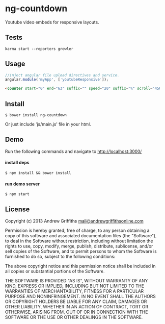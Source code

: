 # ng-countdown

Youtube video embeds for responsive layouts.

## Tests

```Shell
karma start --reporters growler
```

## Usage

```JavaScript
//inject angular file upload directives and service.
angular.module('myApp', ['youtubeResponsive']);
```


```HTML
<counter start="0" end="63" suffix="" speed="20" suffix="%" scroll="450">
```


## Install

```Shell
$ bower install ng-countdown
```

Or just include 'js/main.js' file in your html.


## Demo

Run the following commands and navigate to [http://localhost:3000/](http://localhost:3000/)


#### install deps
```Shell
$ npm install && bower install
```

#### run demo server
```Shell
$ npm start
```


## License
Copyright (c) 2013 Andrew Griffiths <mail@andrewgriffithsonline.com>

Permission is hereby granted, free of charge, to any person obtaining
a copy of this software and associated documentation files (the
"Software"), to deal in the Software without restriction, including
without limitation the rights to use, copy, modify, merge, publish,
distribute, sublicense, and/or sell copies of the Software, and to
permit persons to whom the Software is furnished to do so, subject to
the following conditions:

The above copyright notice and this permission notice shall be
included in all copies or substantial portions of the Software.

THE SOFTWARE IS PROVIDED "AS IS", WITHOUT WARRANTY OF ANY KIND,
EXPRESS OR IMPLIED, INCLUDING BUT NOT LIMITED TO THE WARRANTIES OF
MERCHANTABILITY, FITNESS FOR A PARTICULAR PURPOSE AND
NONINFRINGEMENT. IN NO EVENT SHALL THE AUTHORS OR COPYRIGHT HOLDERS BE
LIABLE FOR ANY CLAIM, DAMAGES OR OTHER LIABILITY, WHETHER IN AN ACTION
OF CONTRACT, TORT OR OTHERWISE, ARISING FROM, OUT OF OR IN CONNECTION
WITH THE SOFTWARE OR THE USE OR OTHER DEALINGS IN THE SOFTWARE.